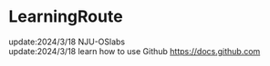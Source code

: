 # LearningRoute
update:2024/3/18  NJU-OSlabs  
update:2024/3/18  learn how to use Github  https://docs.github.com
